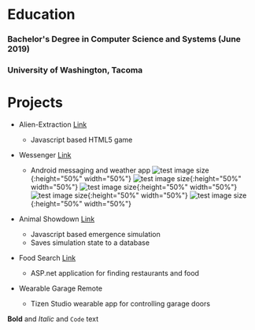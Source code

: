 # Education
### Bachelor's Degree in Computer Science and Systems (June 2019)
### University of Washington, Tacoma


# Projects

* Alien-Extraction [Link](http://ethanwc.net/Alien-Extraction)
  * Javascript based HTML5 game
  
* Wessenger [Link](github.com/ethanwc/Wessenger)
  * Android messaging and weather app
![test image size](/img/app1.jpg){:height="50%" width="50%"}
![test image size](/img/app2.jpg){:height="50%" width="50%"}
![test image size](/img/app3.jpg){:height="50%" width="50%"}
![test image size](/img/app4.jpg){:height="50%" width="50%"}
![test image size](/img/app5.jpg){:height="50%" width="50%"}
  
* Animal Showdown [Link](ethanwc.net/Animal-Showdown)
  * Javascript based emergence simulation
  * Saves simulation state to a database

* Food Search [Link](github.com/ethanwc/FoodSearch)
  * ASP.net application for finding restaurants and food
  
* Wearable Garage Remote
  * Tizen Studio wearable app for controlling garage doors
  
  
**Bold** and _Italic_ and `Code` text
